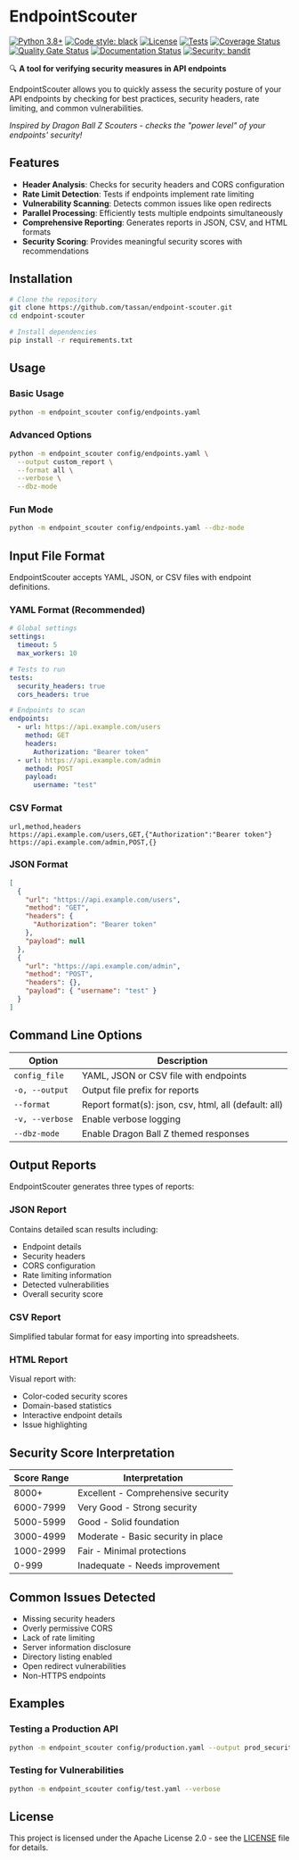 # EndpointScouter

[![Python 3.8+](https://img.shields.io/badge/python-3.8+-blue.svg)](https://www.python.org/downloads/)
[![Code style: black](https://img.shields.io/badge/code%20style-black-000000.svg)](https://github.com/psf/black)
[![License](https://img.shields.io/badge/license-Apache%202.0-blue.svg)](LICENSE)
[![Tests](https://github.com/tassan/endpoint-scouter/workflows/build/badge.svg)](https://github.com/tassan/endpoint-scouter/actions)
[![Coverage Status](https://coveralls.io/repos/github/tassan/endpoint-scouter/badge.svg?branch=main)](https://coveralls.io/github/tassan/endpoint-scouter?branch=main)
[![Quality Gate Status](https://sonarcloud.io/api/project_badges/measure?project=tassan_endpoint-scouter&metric=alert_status)](https://sonarcloud.io/summary/new_code?id=tassan_endpoint-scouter)
[![Documentation Status](https://readthedocs.org/projects/endpoint-scouter/badge/?version=latest)](https://endpoint-scouter.readthedocs.io/en/latest/?badge=latest)
[![Security: bandit](https://img.shields.io/badge/security-bandit-yellow.svg)](https://github.com/PyCQA/bandit)

🔍 **A tool for verifying security measures in API endpoints**

EndpointScouter allows you to quickly assess the security posture of your API endpoints by checking for best practices, security headers, rate limiting, and common vulnerabilities.

_Inspired by Dragon Ball Z Scouters - checks the "power level" of your endpoints' security!_

## Features

- **Header Analysis**: Checks for security headers and CORS configuration
- **Rate Limit Detection**: Tests if endpoints implement rate limiting
- **Vulnerability Scanning**: Detects common issues like open redirects
- **Parallel Processing**: Efficiently tests multiple endpoints simultaneously
- **Comprehensive Reporting**: Generates reports in JSON, CSV, and HTML formats
- **Security Scoring**: Provides meaningful security scores with recommendations

## Installation

```bash
# Clone the repository
git clone https://github.com/tassan/endpoint-scouter.git
cd endpoint-scouter

# Install dependencies
pip install -r requirements.txt
```

## Usage

### Basic Usage

```bash
python -m endpoint_scouter config/endpoints.yaml
```

### Advanced Options

```bash
python -m endpoint_scouter config/endpoints.yaml \
  --output custom_report \
  --format all \
  --verbose \
  --dbz-mode
```

### Fun Mode

```bash
python -m endpoint_scouter config/endpoints.yaml --dbz-mode
```

## Input File Format

EndpointScouter accepts YAML, JSON, or CSV files with endpoint definitions.

### YAML Format (Recommended)

```yaml
# Global settings
settings:
  timeout: 5
  max_workers: 10

# Tests to run
tests:
  security_headers: true
  cors_headers: true

# Endpoints to scan
endpoints:
  - url: https://api.example.com/users
    method: GET
    headers:
      Authorization: "Bearer token"
  - url: https://api.example.com/admin
    method: POST
    payload:
      username: "test"
```

### CSV Format

```csv
url,method,headers
https://api.example.com/users,GET,{"Authorization":"Bearer token"}
https://api.example.com/admin,POST,{}
```

### JSON Format

```json
[
  {
    "url": "https://api.example.com/users",
    "method": "GET",
    "headers": {
      "Authorization": "Bearer token"
    },
    "payload": null
  },
  {
    "url": "https://api.example.com/admin",
    "method": "POST",
    "headers": {},
    "payload": { "username": "test" }
  }
]
```

## Command Line Options

| Option          | Description                                           |
| --------------- | ----------------------------------------------------- |
| `config_file`   | YAML, JSON or CSV file with endpoints                 |
| `-o, --output`  | Output file prefix for reports                        |
| `--format`      | Report format(s): json, csv, html, all (default: all) |
| `-v, --verbose` | Enable verbose logging                                |
| `--dbz-mode`    | Enable Dragon Ball Z themed responses                 |

## Output Reports

EndpointScouter generates three types of reports:

### JSON Report

Contains detailed scan results including:

- Endpoint details
- Security headers
- CORS configuration
- Rate limiting information
- Detected vulnerabilities
- Overall security score

### CSV Report

Simplified tabular format for easy importing into spreadsheets.

### HTML Report

Visual report with:

- Color-coded security scores
- Domain-based statistics
- Interactive endpoint details
- Issue highlighting

## Security Score Interpretation

| Score Range | Interpretation                     |
| ----------- | ---------------------------------- |
| 8000+       | Excellent - Comprehensive security |
| 6000-7999   | Very Good - Strong security        |
| 5000-5999   | Good - Solid foundation            |
| 3000-4999   | Moderate - Basic security in place |
| 1000-2999   | Fair - Minimal protections         |
| 0-999       | Inadequate - Needs improvement     |

## Common Issues Detected

- Missing security headers
- Overly permissive CORS
- Lack of rate limiting
- Server information disclosure
- Directory listing enabled
- Open redirect vulnerabilities
- Non-HTTPS endpoints

## Examples

### Testing a Production API

```bash
python -m endpoint_scouter config/production.yaml --output prod_security_report
```

### Testing for Vulnerabilities

```bash
python -m endpoint_scouter config/test.yaml --verbose
```

## License

This project is licensed under the Apache License 2.0 - see the [LICENSE](LICENSE) file for details.
